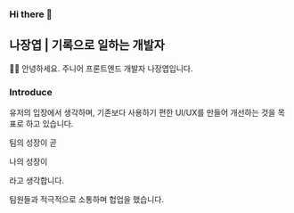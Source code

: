 ### Hi there 👋

<!--
**kaydennna92/kaydennna92** is a ✨ _special_ ✨ repository because its `README.md` (this file) appears on your GitHub profile.

Here are some ideas to get you started:

- 🔭 I’m currently working on ...
- 🌱 I’m currently learning ...
- 👯 I’m looking to collaborate on ...
- 🤔 I’m looking for help with ...
- 💬 Ask me about ...
- 📫 How to reach me: ...
- 😄 Pronouns: ...
- ⚡ Fun fact: ...
-->


## 나장엽 | 기록으로 일하는 개발자
🤚🏻 안녕하세요. 주니어 프론트엔드 개발자 나장엽입니다.

<div>
<h3>Introduce</h3>
  <p> 유저의 입장에서 생각하며, 기존보다 사용하기 편한 UI/UX를 만들어 개선하는 것을 목표로 하고 있습니다.</p>
  <p> 팀의 성장이 곧 <p style={color: 'red'}>나의 성장이</p>라고 생각합니다.</p>
  <p> 팀원들과 적극적으로 소통하며 헙업을 했습니다. </p>
</div>
